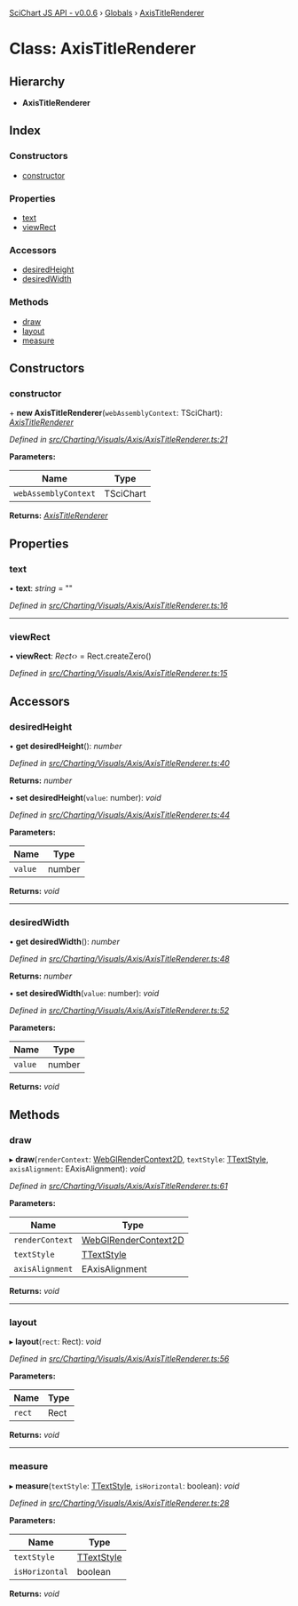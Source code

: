 [SciChart JS API - v0.0.6](../README.md) › [Globals](../globals.md) › [AxisTitleRenderer](axistitlerenderer.md)

# Class: AxisTitleRenderer

## Hierarchy

* **AxisTitleRenderer**

## Index

### Constructors

* [constructor](axistitlerenderer.md#constructor)

### Properties

* [text](axistitlerenderer.md#text)
* [viewRect](axistitlerenderer.md#viewrect)

### Accessors

* [desiredHeight](axistitlerenderer.md#desiredheight)
* [desiredWidth](axistitlerenderer.md#desiredwidth)

### Methods

* [draw](axistitlerenderer.md#draw)
* [layout](axistitlerenderer.md#layout)
* [measure](axistitlerenderer.md#measure)

## Constructors

###  constructor

\+ **new AxisTitleRenderer**(`webAssemblyContext`: TSciChart): *[AxisTitleRenderer](axistitlerenderer.md)*

*Defined in [src/Charting/Visuals/Axis/AxisTitleRenderer.ts:21](https://github.com/ABTSoftware/SciChart.Dev/blob/34ff3115c2/Web/src/SciChart/src/Charting/Visuals/Axis/AxisTitleRenderer.ts#L21)*

**Parameters:**

Name | Type |
------ | ------ |
`webAssemblyContext` | TSciChart |

**Returns:** *[AxisTitleRenderer](axistitlerenderer.md)*

## Properties

###  text

• **text**: *string* = ""

*Defined in [src/Charting/Visuals/Axis/AxisTitleRenderer.ts:16](https://github.com/ABTSoftware/SciChart.Dev/blob/34ff3115c2/Web/src/SciChart/src/Charting/Visuals/Axis/AxisTitleRenderer.ts#L16)*

___

###  viewRect

• **viewRect**: *Rect‹›* = Rect.createZero()

*Defined in [src/Charting/Visuals/Axis/AxisTitleRenderer.ts:15](https://github.com/ABTSoftware/SciChart.Dev/blob/34ff3115c2/Web/src/SciChart/src/Charting/Visuals/Axis/AxisTitleRenderer.ts#L15)*

## Accessors

###  desiredHeight

• **get desiredHeight**(): *number*

*Defined in [src/Charting/Visuals/Axis/AxisTitleRenderer.ts:40](https://github.com/ABTSoftware/SciChart.Dev/blob/34ff3115c2/Web/src/SciChart/src/Charting/Visuals/Axis/AxisTitleRenderer.ts#L40)*

**Returns:** *number*

• **set desiredHeight**(`value`: number): *void*

*Defined in [src/Charting/Visuals/Axis/AxisTitleRenderer.ts:44](https://github.com/ABTSoftware/SciChart.Dev/blob/34ff3115c2/Web/src/SciChart/src/Charting/Visuals/Axis/AxisTitleRenderer.ts#L44)*

**Parameters:**

Name | Type |
------ | ------ |
`value` | number |

**Returns:** *void*

___

###  desiredWidth

• **get desiredWidth**(): *number*

*Defined in [src/Charting/Visuals/Axis/AxisTitleRenderer.ts:48](https://github.com/ABTSoftware/SciChart.Dev/blob/34ff3115c2/Web/src/SciChart/src/Charting/Visuals/Axis/AxisTitleRenderer.ts#L48)*

**Returns:** *number*

• **set desiredWidth**(`value`: number): *void*

*Defined in [src/Charting/Visuals/Axis/AxisTitleRenderer.ts:52](https://github.com/ABTSoftware/SciChart.Dev/blob/34ff3115c2/Web/src/SciChart/src/Charting/Visuals/Axis/AxisTitleRenderer.ts#L52)*

**Parameters:**

Name | Type |
------ | ------ |
`value` | number |

**Returns:** *void*

## Methods

###  draw

▸ **draw**(`renderContext`: [WebGlRenderContext2D](webglrendercontext2d.md), `textStyle`: [TTextStyle](../globals.md#ttextstyle), `axisAlignment`: EAxisAlignment): *void*

*Defined in [src/Charting/Visuals/Axis/AxisTitleRenderer.ts:61](https://github.com/ABTSoftware/SciChart.Dev/blob/34ff3115c2/Web/src/SciChart/src/Charting/Visuals/Axis/AxisTitleRenderer.ts#L61)*

**Parameters:**

Name | Type |
------ | ------ |
`renderContext` | [WebGlRenderContext2D](webglrendercontext2d.md) |
`textStyle` | [TTextStyle](../globals.md#ttextstyle) |
`axisAlignment` | EAxisAlignment |

**Returns:** *void*

___

###  layout

▸ **layout**(`rect`: Rect): *void*

*Defined in [src/Charting/Visuals/Axis/AxisTitleRenderer.ts:56](https://github.com/ABTSoftware/SciChart.Dev/blob/34ff3115c2/Web/src/SciChart/src/Charting/Visuals/Axis/AxisTitleRenderer.ts#L56)*

**Parameters:**

Name | Type |
------ | ------ |
`rect` | Rect |

**Returns:** *void*

___

###  measure

▸ **measure**(`textStyle`: [TTextStyle](../globals.md#ttextstyle), `isHorizontal`: boolean): *void*

*Defined in [src/Charting/Visuals/Axis/AxisTitleRenderer.ts:28](https://github.com/ABTSoftware/SciChart.Dev/blob/34ff3115c2/Web/src/SciChart/src/Charting/Visuals/Axis/AxisTitleRenderer.ts#L28)*

**Parameters:**

Name | Type |
------ | ------ |
`textStyle` | [TTextStyle](../globals.md#ttextstyle) |
`isHorizontal` | boolean |

**Returns:** *void*
